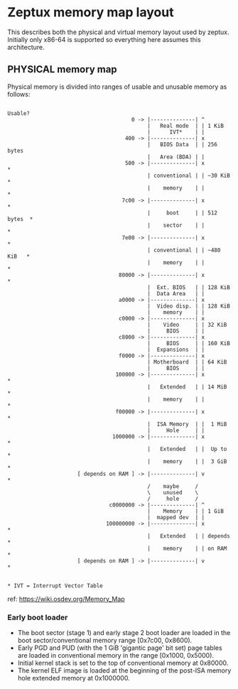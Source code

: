 # Zeptux memory map layout

This describes both the physical and virtual memory layout used by
zeptux. Initially only x86-64 is supported so everything here assumes this
architecture.

## PHYSICAL memory map

Physical memory is divided into ranges of usable and unusable memory as follows:

```
                                                                       Usable?
                                       0 -> |--------------| ^
                                            |   Real mode  | | 1 KiB
                                            |      IVT*    | |
                                     400 -> |--------------| x
                                            |   BIOS Data  | | 256 bytes
                                            |   Area (BDA) | |
                                     500 -> |--------------| x            *
                                            | conventional | | ~30 KiB    *
                                            |    memory    | |            *
                                    7c00 -> |--------------| x            *
                                            |     boot     | | 512 bytes  *
                                            |    sector    | |            *
                                    7e00 -> |--------------| x            *
                                            | conventional | | ~480 KiB   *
                                            |    memory    | |            *
                                   80000 -> |--------------| x            *
                                            |  Ext. BIOS   | | 128 KiB
                                            |  Data Area   | |
                                   a0000 -> |--------------| x
                                            |  Video disp. | | 128 KiB
                                            |    memory    | |
                                   c0000 -> |--------------| x
                                            |    Video     | | 32 KiB
                                            |     BIOS     | |
                                   c8000 -> |--------------| x
                                            |     BIOS     | | 160 KiB
                                            |  Expansions  | |
                                   f0000 -> |--------------| x
                                            | Motherboard  | | 64 KiB
                                            |     BIOS     | |
                                  100000 -> |--------------| x            *
                                            |   Extended   | | 14 MiB     *
                                            |    memory    | |            *
                                  f00000 -> |--------------| x            *
                                            |  ISA Memory  | |  1 MiB
                                            |     Hole     | |
                                 1000000 -> |--------------| x            *
                                            |   Extended   | |  Up to     *
                                            |    memory    | |  3 GiB     *
                      [ depends on RAM ] -> |--------------| v            *
                                            /    maybe     /
                                            \    unused    \
                                            /     hole     /
                                c0000000 -> |--------------| ^
                                            |    Memory    | | 1 GiB
                                            |  mapped dev  | |
                               100000000 -> |--------------| x            *
                                            |   Extended   | | depends    *
                                            |    memory    | | on RAM     *
                      [ depends on RAM ] -> |--------------| v            *


* IVT = Interrupt Vector Table
```

ref: https://wiki.osdev.org/Memory_Map

### Early boot loader

* The boot sector (stage 1) and early stage 2 boot loader are loaded in the boot
  sector/conventional memory range [0x7c00, 0x8600).
* Early PGD and PUD (with the 1 GiB 'gigantic page' bit set) page tables are
  loaded in conventional memory in the range [0x1000, 0x5000).
* Initial kernel stack is set to the top of conventional memory at 0x80000.
* The kernel ELF image is loaded at the beginning of the post-ISA memory hole
  extended memory at 0x1000000.
